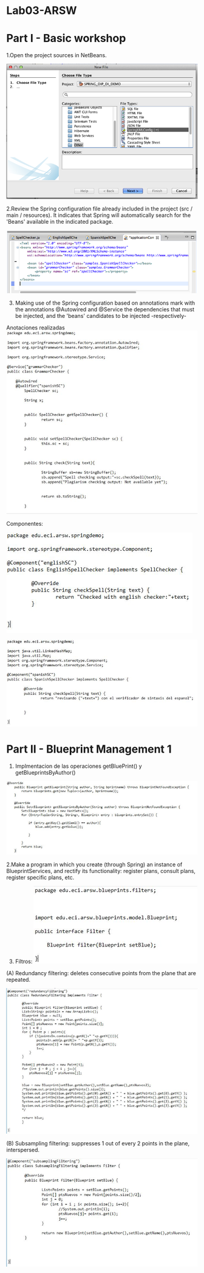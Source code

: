 # Lab03-ARSW


# Part I - Basic workshop

1.Open the project sources in NetBeans.

![](GRAMMAR-CHECKER/img/NetbeansSpringConf.png)

2.Review the Spring configuration file already included in the project (src / main / resources). It indicates that Spring will automatically search for the 'Beans' available in the indicated package.

![](GRAMMAR-CHECKER/img/BeansSpringConfig.png)

3. Making use of the Spring configuration based on annotations mark with the annotations @Autowired and @Service the dependencies that must be injected, and the 'beans' candidates to be injected -respectively-

Anotaciones realizadas
![](img/GrammarChecker.JPG)

Componentes:

![](img/EnglishSpellChecker.JPG)

![](img/SpanishChecker.JPG)

# Part II - Blueprint Management 1

1. Implmentacion de las operaciones getBluePrint() y getBlueprintsByAuthor() 

![](img/author.JPG)

2.Make a program in which you create (through Spring) an instance of BlueprintServices, and rectify its functionality: register plans, consult plans, register specific plans, etc.

3. Filtros:
![](img/interfazFiltros.JPG)

(A) Redundancy filtering: deletes consecutive points from the plane that are repeated.

![](img/RedundanceFilter.JPG)

(B) Subsampling filtering: suppresses 1 out of every 2 points in the plane, interspersed. 

![](img/SubsamplinFilter.JPG)

